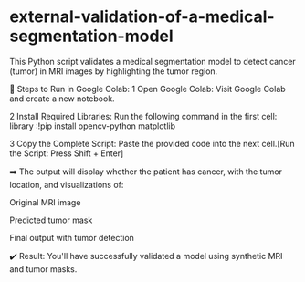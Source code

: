 # external-validation-of-a-medical-segmentation-model
This Python script validates a medical segmentation model to detect cancer (tumor) in MRI images by highlighting the tumor region.

📝 Steps to Run in Google Colab:
1 Open Google Colab: Visit Google Colab and create a new notebook.

2 Install Required Libraries: Run the following command in the first cell:
library :!pip install opencv-python matplotlib

3 Copy the Complete Script: Paste the provided code into the next cell.[Run the Script: Press Shift + Enter]

➡️ The output will display whether the patient has cancer, with the tumor location, and visualizations of:

Original MRI image

Predicted tumor mask

Final output with tumor detection

✔️ Result: You'll have successfully validated a model using synthetic MRI and tumor masks.
